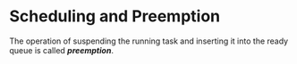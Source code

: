 # Scheduling and Preemption

The operation of suspending the running task and inserting it into the ready queue is called ***preemption***.